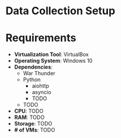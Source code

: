 # Data Collection Setup
# Requirements
- **Virtualization Tool**: VirtualBox
- **Operating System**: Windows 10
- **Dependencies**:
  - War Thunder
  - Python
    - aiohttp
    - asyncio
    - TODO
  - TODO
- **CPU**: TODO
- **RAM**: TODO
- **Storage**: TODO
- **# of VMs**: TODO